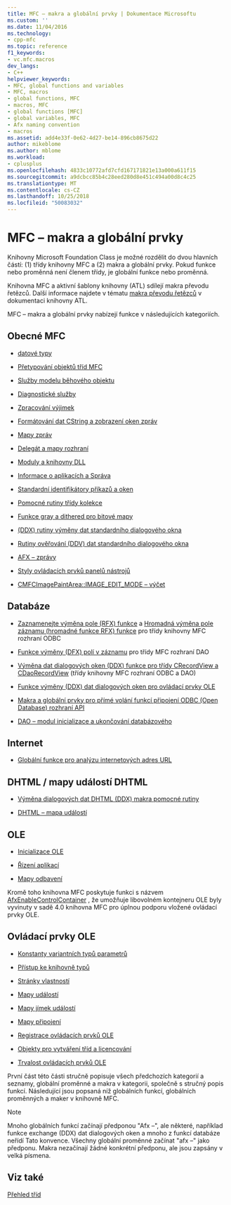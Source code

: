 ```yaml
---
title: MFC – makra a globální prvky | Dokumentace Microsoftu
ms.custom: ''
ms.date: 11/04/2016
ms.technology:
- cpp-mfc
ms.topic: reference
f1_keywords:
- vc.mfc.macros
dev_langs:
- C++
helpviewer_keywords:
- MFC, global functions and variables
- MFC, macros
- global functions, MFC
- macros, MFC
- global functions [MFC]
- global variables, MFC
- Afx naming convention
- macros
ms.assetid: add4e33f-0e62-4d27-be14-896cb8675d22
author: mikeblome
ms.author: mblome
ms.workload:
- cplusplus
ms.openlocfilehash: 4833c10772afd7cfd167171821e13a000a611f15
ms.sourcegitcommit: a9dcbcc85b4c28eed280d8e451c494a00d8c4c25
ms.translationtype: MT
ms.contentlocale: cs-CZ
ms.lasthandoff: 10/25/2018
ms.locfileid: "50083032"
---
```

# <a name="mfc-macros-and-globals"></a>MFC – makra a globální prvky

Knihovny Microsoft Foundation Class je možné rozdělit do dvou hlavních částí: (1) třídy knihovny MFC a (2) makra a globální prvky. Pokud funkce nebo proměnná není členem třídy, je globální funkce nebo proměnná.

Knihovna MFC a aktivní šablony knihovny (ATL) sdílejí makra převodu řetězců. Další informace najdete v tématu [makra převodu řetězců](../../atl/reference/string-conversion-macros.md) v dokumentaci knihovny ATL.

MFC – makra a globální prvky nabízejí funkce v následujících kategoriích.

## <a name="general-mfc"></a>Obecné MFC

- [datové typy](data-types-mfc.md)

- [Přetypování objektů tříd MFC](type-casting-of-mfc-class-objects.md)

- [Služby modelu běhového objektu](run-time-object-model-services.md)

- [Diagnostické služby](diagnostic-services.md)

- [Zpracování výjimek](exception-processing.md)

- [Formátování dat CString a zobrazení oken zpráv](cstring-formatting-and-message-box-display.md)

- [Mapy zpráv](message-map-macros-mfc.md)

- [Delegát a mapy rozhraní](delegate-and-interface-maps.md)

- [Moduly a knihovny DLL](extension-dll-macros.md)

- [Informace o aplikacích a Správa](application-information-and-management.md)

- [Standardní identifikátory příkazů a oken](standard-command-and-window-ids.md)

- [Pomocné rutiny třídy kolekce](collection-class-helpers.md)

- [Funkce gray a dithered pro bitové mapy](gray-and-dithered-bitmap-functions.md)

- [(DDX) rutiny výměny dat standardního dialogového okna](standard-dialog-data-exchange-routines.md)

- [Rutiny ověřování (DDV) dat standardního dialogového okna](standard-dialog-data-validation-routines.md)

- [AFX – zprávy](afx-messages.md)

- [Styly ovládacích prvků panelů nástrojů](toolbar-control-styles.md)

- [CMFCImagePaintArea::IMAGE_EDIT_MODE – výčet](cmfcimagepaintarea-image-edit-mode-enumeration.md)

## <a name="database"></a>Databáze

- [Zaznamenejte výměna pole (RFX) funkce](record-field-exchange-functions.md) a [Hromadná výměna pole záznamu (hromadné funkce RFX) funkce](record-field-exchange-functions.md) pro třídy knihovny MFC rozhraní ODBC

- [Funkce výměny (DFX) polí v záznamu](record-field-exchange-functions.md) pro třídy MFC rozhraní DAO

- [Výměna dat dialogových oken (DDX) funkce pro třídy CRecordView a CDaoRecordView](dialog-data-exchange-functions-for-crecordview-and-cdaorecordview.md) (třídy knihovny MFC rozhraní ODBC a DAO)

- [Funkce výměny (DDX) dat dialogových oken pro ovládací prvky OLE](dialog-data-exchange-functions-for-ole-controls.md)

- [Makra a globální prvky pro přímé volání funkcí připojení ODBC (Open Database) rozhraní API](database-macros-and-globals.md)

- [DAO – modul inicializace a ukončování databázového](dao-database-engine-initialization-and-termination.md)

## <a name="internet"></a>Internet

- [Globální funkce pro analýzu internetových adres URL](internet-url-parsing-globals.md)

## <a name="dhtml--dhtml-event-maps"></a>DHTML / mapy událostí DHTML

- [Výměna dialogových dat DHTML (DDX) makra pomocné rutiny](ddx-dhtml-helper-macros.md)

- [DHTML – mapa událostí](dhtml-event-maps.md)

## <a name="ole"></a>OLE

- [Inicializace OLE](ole-initialization.md)

- [Řízení aplikací](application-control.md)

- [Mapy odbavení](dispatch-maps.md)

Kromě toho knihovna MFC poskytuje funkci s názvem [AfxEnableControlContainer](ole-initialization.md#afxenablecontrolcontainer) , že umožňuje libovolném kontejneru OLE byly vyvinuty v sadě 4.0 knihovna MFC pro úplnou podporu vložené ovládací prvky OLE.

## <a name="ole-controls"></a>Ovládací prvky OLE

- [Konstanty variantních typů parametrů](variant-parameter-type-constants.md)

- [Přístup ke knihovně typů](type-library-access.md)

- [Stránky vlastností](property-pages-mfc.md)

- [Mapy událostí](event-maps.md)

- [Mapy jímek událostí](event-sink-maps.md)

- [Mapy připojení](connection-maps.md)

- [Registrace ovládacích prvků OLE](registering-ole-controls.md)

- [Objekty pro vytváření tříd a licencování](class-factories-and-licensing.md)

- [Trvalost ovládacích prvků OLE](persistence-of-ole-controls.md)

První část této části stručně popisuje všech předchozích kategorií a seznamy, globální proměnné a makra v kategorii, společně s stručný popis funkcí. Následující jsou popsaná níž globálních funkcí, globálních proměnných a maker v knihovně MFC.

> [!NOTE]
>  Mnoho globálních funkcí začínají předponou "Afx –", ale některé, například funkce exchange (DDX) dat dialogových oken a mnoho z funkcí databáze neřídí Tato konvence. Všechny globální proměnné začínat "afx –" jako předponu. Makra nezačínají žádné konkrétní předponu, ale jsou zapsány v velká písmena.

## <a name="see-also"></a>Viz také

[Přehled tříd](../../mfc/class-library-overview.md)

